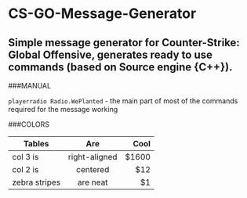 # CS-GO-Message-Generator
Simple message generator for Counter-Strike: Global Offensive,  generates ready to use commands (based on Source engine {C++}).
---


###MANUAL

```playerradio Radio.WePlanted``` - the main part of most of the commands required for the message working


###COLORS

| Tables        | Are           | Cool  |
| ------------- |:-------------:| -----:|
| col 3 is      | right-aligned | $1600 |
| col 2 is      | centered      |   $12 |
| zebra stripes | are neat      |    $1 |
